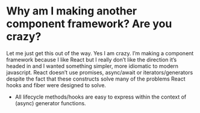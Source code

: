 # Why am I making another component framework? Are you crazy?

Let me just get this out of the way. Yes I am crazy. I’m making a component framework because I like React but I really don’t like the direction it’s headed in and I wanted something simpler, more idiomatic to modern javascript. React doesn’t use promises, async/await or iterators/generators despite the fact that these constructs solve many of the problems React hooks and fiber were designed to solve.

- All lifecycle methods/hooks are easy to express within the context of (async) generator functions.
